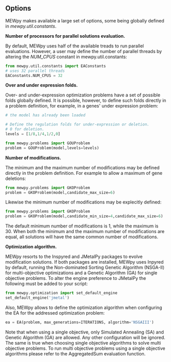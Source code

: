## Options



MEWpy makes available a large set of options, some being globally defined in *mewpy.util.constants*.



**Number of processors for parallel solutions evaluation.**

By default, MEWpy uses half of the available treads to run parallel evaluations.  However, a user may define the number of parallel threads by altering the *NUM_CPUS* constant in mewpy.util.constants:

```python
from mewpy.util.constants import EAConstants
# uses 32 parallel threads
EAConstants.NUM_CPUS = 32
```



**Over and under expression folds.**

Over- and under-expression optimization problems have a set of possible folds globally defined. It is possible, however, to define such folds directly in a problem definition, for example, in a genes' under expression problem:

```python
# the model has already been loaded

# Define the regulation folds for under-expression or deletion.
# 0 for deletion.
levels = [1/8,1/4,1/2,0]

from mewpy.problems import GOUProblem
problem = GOUProblem(model,levels=levels)
```



**Number of modifications.**

The minimum and the maximum number of modifications may be defined directly in the problem definition. For example to allow a maximum of  gene deletions:

```python
from mewpy.problems import GKOProblem
problem = GKOProblem(model,candidate_max_size=6)
```

Likewise the minimum number of modifications may be explecitly defined:

```python
from mewpy.problems import GKOProblem
problem = GKOProblem(model,candidate_min_size=4,candidate_max_size=6)
```

The default minimum number of modifications is 1, while the maximum is 30. When both the minimum and the maximum number of modifications are equal, all solutions will have the same common number of modifications.

**Optimization algorithm.**

MEWpy resorts to the Inspyred and JMetalPy packages to evolve modification solutions. If both packages are installed, MEWpy uses Inpyred by default, running the Non-dominated Sorting Genetic Algorithm (NSGA-II) for multi-objective optimizations and a Genetic Algorithm (GA) for single objective problems. To alter the engine preference to JMetalPy the following must be added to your script:

```python
from mewpy.optimization import set_default_engine
set_default_engine('jmetal')
```

Also, MEWpy allows to define the optimization algorithm when configuring the EA for the addressed optimization problem:

```python
ea = EA(problem, max_generations=ITERATIONS, algorithm='NSGAIII')
```

Note that when using a single objective, only Simulated Annealing (SA) and Genetic Algorithm (GA) are allowed. Any other configuration will be ignored. The same is true when choosing single objective algorithms to solve multi objective problems. To run multi objective problems using a single objective algorithms please refer to the AggregatedSum evaluation function.